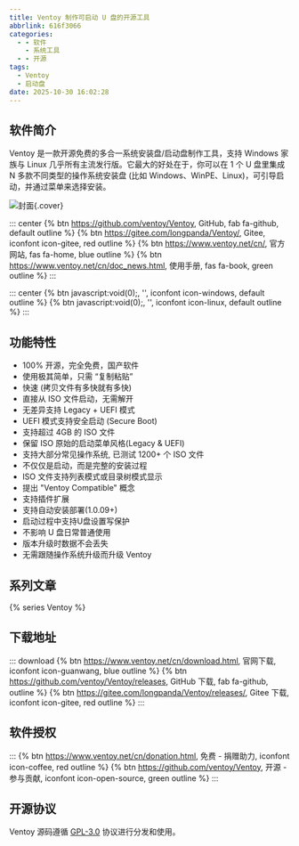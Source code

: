 ```yaml
---
title: Ventoy 制作可启动 U 盘的开源工具
abbrlink: 616f3066
categories:
  - - 软件
    - 系统工具
  - - 开源
tags:
  - Ventoy
  - 启动盘
date: 2025-10-30 16:02:28
---
```


## 软件简介

Ventoy 是一款开源免费的多合一系统安装盘/启动盘制作工具，支持 Windows 家族与 Linux 几乎所有主流发行版。它最大的好处在于，你可以在 1 个 U 盘里集成 N 多款不同类型的操作系统安装盘 (比如 Windows、WinPE、Linux)，可引导启动，并通过菜单来选择安装。

![封面](/images/ventoy.png){.cover}

::: center
{% btn https://github.com/ventoy/Ventoy, GitHub, fab fa-github, default outline %}
{% btn https://gitee.com/longpanda/Ventoy/, Gitee, iconfont icon-gitee, red outline %}
{% btn https://www.ventoy.net/cn/, 官方网站, fas fa-home, blue outline %}
{% btn https://www.ventoy.net/cn/doc_news.html, 使用手册, fas fa-book, green outline %}
:::

::: center
{% btn javascript:void(0);, '', iconfont icon-windows, default outline %}
{% btn javascript:void(0);, '', iconfont icon-linux, default outline %}
:::

## 功能特性

- 100% 开源，完全免费，国产软件
- 使用极其简单，只需 “复制粘贴”
- 快速 (拷贝文件有多快就有多快)
- 直接从 ISO 文件启动，无需解开
- 无差异支持 Legacy + UEFI 模式
- UEFI 模式支持安全启动 (Secure Boot)
- 支持超过 4GB 的 ISO 文件
- 保留 ISO 原始的启动菜单风格(Legacy & UEFI)
- 支持大部分常见操作系统, 已测试 1200+ 个 ISO 文件
- 不仅仅是启动，而是完整的安装过程
- ISO 文件支持列表模式或目录树模式显示
- 提出 "Ventoy Compatible" 概念
- 支持插件扩展
- 支持自动安装部署(1.0.09+)
- 启动过程中支持U盘设置写保护
- 不影响 U 盘日常普通使用
- 版本升级时数据不会丢失
- 无需跟随操作系统升级而升级 Ventoy

## 系列文章

{% series Ventoy %}

## 下载地址

::: download
{% btn https://www.ventoy.net/cn/download.html, 官网下载, iconfont icon-guanwang, blue outline %}
{% btn https://github.com/ventoy/Ventoy/releases, GitHub 下载, fab fa-github, outline %}
{% btn https://gitee.com/longpanda/Ventoy/releases/, Gitee 下载, iconfont icon-gitee, red outline %}
:::

## 软件授权

:::
{% btn https://www.ventoy.net/cn/donation.html, 免费 - 捐赠助力, iconfont icon-coffee, red outline %}
{% btn https://github.com/ventoy/Ventoy, 开源 - 参与贡献, iconfont icon-open-source, green outline %}
:::

## 开源协议

Ventoy 源码遵循 [GPL-3.0](https://github.com/ventoy/Ventoy?tab=GPL-3.0-1-ov-file) 协议进行分发和使用。
